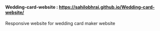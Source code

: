 #### Wedding-card-website : https://sahilobhrai.github.io/Wedding-card-website/
 Responsive website for wedding card maker website 
